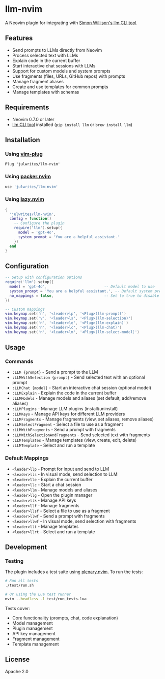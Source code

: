 # llm-nvim

A Neovim plugin for integrating with [Simon Willison's llm CLI tool](https://github.com/simonw/llm).

## Features

- Send prompts to LLMs directly from Neovim
- Process selected text with LLMs
- Explain code in the current buffer
- Start interactive chat sessions with LLMs
- Support for custom models and system prompts
- Use fragments (files, URLs, GitHub repos) with prompts
- Manage fragment aliases
- Create and use templates for common prompts
- Manage templates with schemas

## Requirements

- Neovim 0.7.0 or later
- [llm CLI tool](https://github.com/simonw/llm) installed (`pip install llm` or `brew install llm`)

## Installation

### Using [vim-plug](https://github.com/junegunn/vim-plug)

```vim
Plug 'julwrites/llm-nvim'
```

### Using [packer.nvim](https://github.com/wbthomason/packer.nvim)

```lua
use 'julwrites/llm-nvim'
```

### Using [lazy.nvim](https://github.com/folke/lazy.nvim)

```lua
{
  'julwrites/llm-nvim',
  config = function()
    -- Configure the plugin
    require('llm').setup({
      model = 'gpt-4o',
      system_prompt = 'You are a helpful assistant.'
    })
  end
}
```

## Configuration

```lua
-- Setup with configuration options
require('llm').setup({
  model = 'gpt-4o',                          -- Default model to use
  system_prompt = 'You are a helpful assistant.', -- Default system prompt
  no_mappings = false,                       -- Set to true to disable default mappings
})

-- Custom mappings
vim.keymap.set('n', '<leader>lp', '<Plug>(llm-prompt)')
vim.keymap.set('v', '<leader>ls', '<Plug>(llm-selection)')
vim.keymap.set('n', '<leader>le', '<Plug>(llm-explain)')
vim.keymap.set('n', '<leader>lc', '<Plug>(llm-chat)')
vim.keymap.set('n', '<leader>lm', '<Plug>(llm-select-model)')
```

## Usage

### Commands

- `:LLM {prompt}` - Send a prompt to the LLM
- `:LLMWithSelection {prompt}` - Send selected text with an optional prompt
- `:LLMChat {model}` - Start an interactive chat session (optional model)
- `:LLMExplain` - Explain the code in the current buffer
- `:LLMModels` - Manage models and aliases (set default, add/remove aliases)
- `:LLMPlugins` - Manage LLM plugins (install/uninstall)
- `:LLMKeys` - Manage API keys for different LLM providers
- `:LLMFragments` - Manage fragments (view, set aliases, remove aliases)
- `:LLMSelectFragment` - Select a file to use as a fragment
- `:LLMWithFragments` - Send a prompt with fragments
- `:LLMWithSelectionAndFragments` - Send selected text with fragments
- `:LLMTemplates` - Manage templates (view, create, edit, delete)
- `:LLMTemplate` - Select and run a template

### Default Mappings

- `<leader>llp` - Prompt for input and send to LLM
- `<leader>lls` - In visual mode, send selection to LLM
- `<leader>lle` - Explain the current buffer
- `<leader>llc` - Start a chat session
- `<leader>llm` - Manage models and aliases
- `<leader>llg` - Open the plugin manager
- `<leader>llk` - Manage API keys
- `<leader>llf` - Manage fragments
- `<leader>llsf` - Select a file to use as a fragment
- `<leader>llwf` - Send a prompt with fragments
- `<leader>llwf` - In visual mode, send selection with fragments
- `<leader>llt` - Manage templates
- `<leader>llrt` - Select and run a template

## Development

### Testing

The plugin includes a test suite using [plenary.nvim](https://github.com/nvim-lua/plenary.nvim). To run the tests:

```bash
# Run all tests
./test/run.sh

# Or using the Lua test runner
nvim --headless -l test/run_tests.lua
```

Tests cover:
- Core functionality (prompts, chat, code explanation)
- Model management
- Plugin management
- API key management
- Fragment management
- Template management

## License

Apache 2.0
